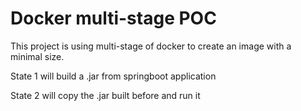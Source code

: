 # Docker multi-stage POC

This project is using multi-stage of docker to create an image with a minimal size.

State 1 will build a .jar from springboot application

State 2 will copy the .jar built before and run it